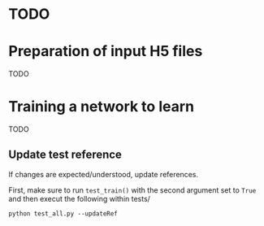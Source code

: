 # TODO

# Preparation of input H5 files

TODO

# Training a network to learn 

TODO

## Update test reference

If changes are expected/understood, update references.

First, make sure to run ```test_train()``` with the second argument set to ```True``` and then execut the following within tests/

```
python test_all.py --updateRef
```
